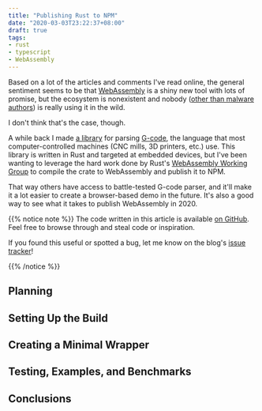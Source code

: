```yaml
---
title: "Publishing Rust to NPM"
date: "2020-03-03T23:22:37+08:00"
draft: true
tags:
- rust
- typescript
- WebAssembly
---
```


Based on a lot of the articles and comments I've read online, the general
sentiment seems to be that [WebAssembly][wa] is a shiny new tool with lots of
promise, but the ecosystem is nonexistent and nobody ([other than malware
authors][malware-use]) is really using it in the wild.

I don't think that's the case, though.

A while back I made [a library][gcode-rs] for parsing [G-code][wiki], the
language that most computer-controlled machines (CNC mills, 3D printers, etc.)
use. This library is written in Rust and targeted at embedded devices, but
I've been wanting to leverage the hard work done by Rust's [WebAssembly Working
Group][wasm-wg] to compile the crate to WebAssembly and publish it to NPM. 

That way others have access to battle-tested G-code parser, and it'll make it a
lot easier to create a browser-based demo in the future. It's also a good way
to see what it takes to publish WebAssembly in 2020.

{{% notice note %}}
The code written in this article is available [on GitHub][repo]. Feel free to
browse through and steal code or inspiration.

If you found this useful or spotted a bug, let me know on the blog's
[issue tracker][issue]!

[repo]: https://github.com/Michael-F-Bryan/gcode-rs
[issue]: https://github.com/Michael-F-Bryan/adventures.michaelfbryan.com
{{% /notice %}}

## Planning

## Setting Up the Build

## Creating a Minimal Wrapper

## Testing, Examples, and Benchmarks

## Conclusions

[gcode-rs]: https://github.com/Michael-F-Bryan/gcode-rs
[wiki]: https://en.wikipedia.org/wiki/G-code
[wa]: https://webassembly.org/
[malware-use]: https://www.zdnet.com/article/half-of-the-websites-using-webassembly-use-it-for-malicious-purposes/
[wasm-wg]: https://github.com/rustwasm